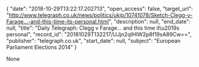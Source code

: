 {
  "date": "2018-10-29T13:22:17.202713", 
  "open_access": false, 
  "target_url": "http://www.telegraph.co.uk/news/politics/ukip/10741078/Sketch-Clegg-v-Farage...-and-this-time-its-personal.html", 
  "description": null, 
  "end_date": null, 
  "title": "Daily Telegraph: Clegg v Farage... and this time it\u2019s personal", 
  "record_id": "20181029T132217/UJjn2qIHIW2p8f19sA89Cw==", 
  "publisher": "telegraph.co.uk", 
  "start_date": null, 
  "subject": "European Parliament Elections 2014"
}

None